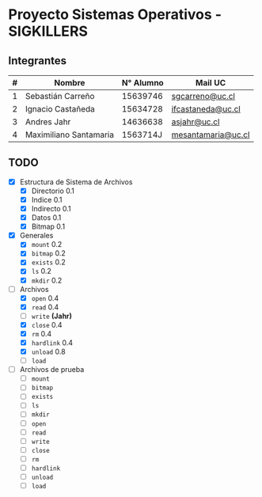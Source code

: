 # Proyecto Sistemas Operativos - SIGKILLERS

## Integrantes

| # | Nombre                 | N° Alumno | Mail UC                                       |
|---|------------------------|-----------|-----------------------------------------------|
| 1 | Sebastián Carreño      | 15639746  | [sgcarreno@uc.cl](mailto:sgcarreno@uc.cl)     |
| 2 | Ignacio Castañeda      | 15634728  | [ifcastaneda@uc.cl](mailto:ifcastaneda@uc.cl) |
| 3 | Andres Jahr            | 14636638  | [asjahr@uc.cl](mailto:asjahr@uc.cl)           |
| 4 | Maximiliano Santamaria | 1563714J  | [mesantamaria@uc.cl](mailto:mesantamaria@uc.cl)|

## TODO

- [x] Estructura de Sistema de Archivos
	- [x] Directorio 0.1
	- [x] Indice 0.1
	- [x] Indirecto 0.1
	- [x] Datos 0.1
	- [x] Bitmap 0.1
- [x] Generales
	- [x] `mount` 0.2
	- [x] `bitmap` 0.2
	- [x] `exists` 0.2
	- [x] `ls` 0.2
	- [x] `mkdir` 0.2
- [ ] Archivos
	- [x] `open` 0.4
	- [x] `read` 0.4
	- [ ] `write` **(Jahr)**
	- [x] `close` 0.4
	- [x] `rm` 0.4
	- [x] `hardlink` 0.4
	- [x] `unload` 0.8
	- [ ] `load`
- [ ] Archivos de prueba
	- [ ] `mount`
	- [ ] `bitmap`
	- [ ] `exists`
	- [ ] `ls`
	- [ ] `mkdir`
	- [ ] `open`
	- [ ] `read`
	- [ ] `write`
	- [ ] `close`
	- [ ] `rm`
	- [ ] `hardlink`
	- [ ] `unload`
	- [ ] `load`
